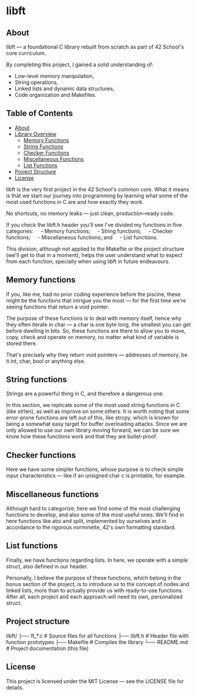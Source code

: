 # libft

## About

libft — a foundational C library rebuilt from scratch as part of 42 School's core curriculum.

By completing this project, I gained a solid understanding of:
- Low-level memory manipulation,
- String operations,
- Linked lists and dynamic data structures,
- Code organization and Makefiles.

## Table of Contents

- [About](#about)
- [Library Overview](#library-overview)
  - [Memory Functions](#memory-functions)
  - [String Functions](#string-functions)
  - [Checker Functions](#checker-functions)
  - [Miscellaneous Functions](#miscellaneous-functions)
  - [List Functions](#list-functions)
- [Project Structure](#project-structure)
- [License](#license)

libft is the very first project in the 42 School's common core. What it means is that we start our journey into
programming by learning what some of the most used functions in C are and how exactly they work. 

No shortcuts, no memory leaks — just clean, production–ready code.

If you check the libft.h header you'll see I've divided my functions in five categories:
    - Memory functions;
    - String functions;
    - Checker functions;
    - Miscellaneous functions; and
    - List functions.

This division, although not applied to the Makefile or the project structure (we'll get to that in a moment), helps 
the user understand what to expect from each function, specially when using libft in future endeavours.

## Memory functions

If you, like me, had no prior coding experience before the piscine, these might be the functions that intrigue you
the most — for the first time we're seeing functions that return a void pointer.

The purpose of these functions is to deal with memory itself, hence why they often iterate in char — a char is one
byte long, the smallest you can get before dwelling in bits. So, these functions are there to allow you to move, copy,
check and operate on memory, no matter what kind of variable is stored there.

That's precisely why they return void pointers — addresses of memory, be it int, char, bool or anything else.

## String functions

Strings are a powerful thing in C, and therefore a dangerous one.

In this section, we replicate some of the most used string functions in C (like strlen), as well as improve on some others.
It is worth noting that some error-prone functions are left out of this, like strcpy, which is known for being a somewhat
easy target for buffer overloading attacks. Since we are only allowed to use our own library moving forward, we can be
sure we know how these functions work and that they are bullet-proof.

## Checker functions

Here we have some simpler functions, whose purpose is to check simple input characteristics — like if an unsigned char c is printable,
for example.

## Miscellaneous functions

Although hard to categorize, here we find some of the most challenging functions to develop, and also some of the most useful ones.
We'll find in here functions like atoi and split, implemented by ourselves and in accordance to the rigorous norminette, 42's
own formatting standard.

## List functions

Finally, we have functions regarding lists. In here, we operate with a simple struct, also defined in our header.

Personally, I believe the purpose of these functions, which belong in the bonus section of the project, is to introduce us
to the concept of nodes and linked lists, more than to actually provide us with ready-to-use functions. After all, each
project and each approach will need its own, personalized struct.

## Project structure

libft/
├── ft_*.c             # Source files for all functions
├── libft.h            # Header file with function prototypes
├── Makefile           # Compiles the library
└── README.md          # Project documentation (this file)

## License

This project is licensed under the MIT License — see the LICENSE file for details.